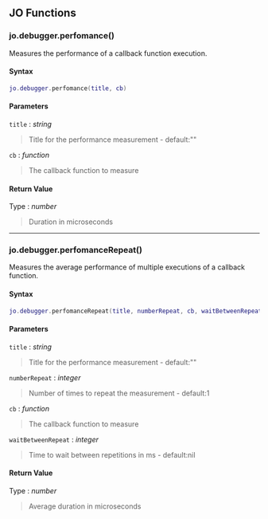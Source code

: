 
## JO Functions

### jo.debugger.perfomance()

<!-- @include: ./slots/headers.md#shared|jo.debugger.perfomance -->

Measures the performance of a callback function execution. <br>

<!-- @include: ./slots/descriptions.md#shared|jo.debugger.perfomance -->

#### Syntax

```lua
jo.debugger.perfomance(title, cb)

```

#### Parameters

`title` : _string_ <BadgeOptional />
> Title for the performance measurement - default:""
>

`cb` : _function_
> The callback function to measure
>

#### Return Value

Type : _number_

> Duration in microseconds

<!-- @include: ./slots/examples.md#shared|jo.debugger.perfomance -->

<!-- @include: ./slots/footers.md#shared|jo.debugger.perfomance -->

---

### jo.debugger.perfomanceRepeat()

<!-- @include: ./slots/headers.md#shared|jo.debugger.perfomanceRepeat -->

Measures the average performance of multiple executions of a callback function. <br>

<!-- @include: ./slots/descriptions.md#shared|jo.debugger.perfomanceRepeat -->

#### Syntax

```lua
jo.debugger.perfomanceRepeat(title, numberRepeat, cb, waitBetweenRepeat)

```

#### Parameters

`title` : _string_ <BadgeOptional />
> Title for the performance measurement - default:""
>

`numberRepeat` : _integer_ <BadgeOptional />
> Number of times to repeat the measurement - default:1
>

`cb` : _function_
> The callback function to measure
>

`waitBetweenRepeat` : _integer_ <BadgeOptional />
> Time to wait between repetitions in ms - default:nil
>

#### Return Value

Type : _number_

> Average duration in microseconds

<!-- @include: ./slots/examples.md#shared|jo.debugger.perfomanceRepeat -->

<!-- @include: ./slots/footers.md#shared|jo.debugger.perfomanceRepeat -->

